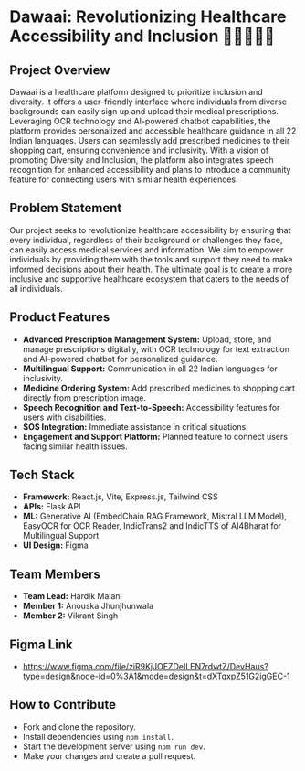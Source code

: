 # Dawaai: Revolutionizing Healthcare Accessibility and Inclusion 👩‍⚕️👨‍⚕️💊

## Project Overview
Dawaai is a healthcare platform designed to prioritize inclusion and diversity. It offers a user-friendly interface where individuals from diverse backgrounds can easily sign up and upload their medical prescriptions. Leveraging OCR technology and AI-powered chatbot capabilities, the platform provides personalized and accessible healthcare guidance in all 22 Indian languages. Users can seamlessly add prescribed medicines to their shopping cart, ensuring convenience and inclusivity. With a vision of promoting Diversity and Inclusion, the platform also integrates speech recognition for enhanced accessibility and plans to introduce a community feature for connecting users with similar health experiences.

## Problem Statement
Our project seeks to revolutionize healthcare accessibility by ensuring that every individual, regardless of their background or challenges they face, can easily access medical services and information. We aim to empower individuals by providing them with the tools and support they need to make informed decisions about their health. The ultimate goal is to create a more inclusive and supportive healthcare ecosystem that caters to the needs of all individuals.

## Product Features
- **Advanced Prescription Management System:** Upload, store, and manage prescriptions digitally, with OCR technology for text extraction and AI-powered chatbot for personalized guidance.
- **Multilingual Support:** Communication in all 22 Indian languages for inclusivity.
- **Medicine Ordering System:** Add prescribed medicines to shopping cart directly from prescription image.
- **Speech Recognition and Text-to-Speech:** Accessibility features for users with disabilities.
- **SOS Integration:** Immediate assistance in critical situations.
- **Engagement and Support Platform:** Planned feature to connect users facing similar health issues.

## Tech Stack
- **Framework:** React.js, Vite, Express.js, Tailwind CSS
- **APIs:** Flask API
- **ML:** Generative AI (EmbedChain RAG Framework, Mistral LLM Model), EasyOCR for OCR Reader, IndicTrans2 and IndicTTS of AI4Bharat for Multilingual Support
- **UI Design:** Figma

## Team Members
- **Team Lead:** Hardik Malani
- **Member 1:** Anouska Jhunjhunwala
- **Member 2:** Vikrant Singh

## Figma Link
  - https://www.figma.com/file/ziR9KjJOEZDeILEN7rdwtZ/DevHaus?type=design&node-id=0%3A1&mode=design&t=dXTqxpZ51G2igGEC-1
## How to Contribute
- Fork and clone the repository.
- Install dependencies using `npm install`.
- Start the development server using `npm run dev`.
- Make your changes and create a pull request.
